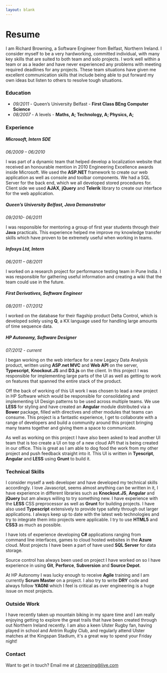 ```yaml
---
layout: blank
---
```


Resume
======

I am Richard Browning, a Software Engineer from Belfast, Northern Ireland. I consider myself to be a very hardworking, committed individual, with many key skills that are suited to both team and solo projects.  I work well within a team or as a leader and have never experienced any problems with meeting required deadlines for any projects. These team situations have given me excellent communication skills that include being able to put forward my own ideas but listen to others to resolve tough situations.

### Education ###

+ *09/2011* - Queen’s University Belfast  - **First Class BEng Computer Science**
+ *08/2007* - A levels - **Maths, A; Technology, A; Physics, A;**

### Experience ###

##### Microsoft, Intern SDE 

*06/2009 – 06/2010*

I was part of a dynamic team that helped develop a localization website that received an honourable mention in 2010 Engineering Excellence awards inside Microsoft.  We used the **ASP.NET** framework to create our web application as well as console and toolbar components.  We had a SQL Server for the back end, which we all developed stored procedures for.  Client side we used **AJAX**, **jQuery** and **Telerik** library to create our interface for the web application.

##### Queen’s University Belfast, Java Demonstrator

*09/2010- 06/2011*

I was responsible for mentoring a group of first year students through their **Java** practicals. This experience helped me improve my knowledge transfer skills which have proven to be extremely useful when working in teams.

##### Infosys Ltd, Intern

*06/2011 – 08/2011*

I worked on a research project for performance testing team in Pune India. I was responsible for gathering useful information and creating a wiki that the team could use in the future.

##### First Derivatives, Software Engineer

*08/2011 - 07/2012*

I worked on the database for their flagship product Delta Control, which is developed solely using **Q**, a KX language used for handling large amounts of time sequence data.

##### HP Autonomy, Software Designer

*07/2012 - current*

I began working on the web interface for a new Legacy Data Analysis product, written using **ASP.net MVC** and **Web API** on the server, **Typescript**, **Knockout.JS** and **D3.js** on the client. In this project I was responsible for implementing large parts of the UI as well as getting to work on features that spanned the entire stack of the product.

Off the back of working of this UI work I was chosen to lead a new project in HP Software which would be responsible for consolidating and implementing UI Design patterns to be used across multiple teams. We use **LESS** for styling and have created an **Angular** module distributed via a **Bower** package, filled with directives and other modules that teams can consume. This project is a fantastic experience, I get to collaborate with a range of developers and build a community around this project bringing many teams together and giving them a space to communicate.

As well as working on this project I have also been asked to lead another UI team that is too create a UI on top of a new cloud API that is being created in our office. This is great as I am able to dog food the work from my other project and push feedback straight into it. This UI is written in **Tyescript**, **Angular** and **LESS** using **Grunt** to build it.

### Technical Skills ###

I consider myself a web developer and have developed my technical skills accordingly. I love Javascript, seems almost anything can be written in it, I have experience in different libraries such as **Knockout.JS**, **Angular** and **jQuery** but am always willing to try something new. I have experience with the **LESS** CSS preprocessor as well as **Grunt** for building projects. I have also used **Typescript** extensively to provide type safety through out larger applications. I always keep up to date with the latest web technologies and try to integrate them into projects were applicable. I try to use **HTML5** and **CSS3**  as much as possible.

I have lots of experience developing **C#** applications ranging from command line interfaces, games to cloud hosted websites in the **Azure** cloud. Most projects I have been a part of have used **SQL Server** for data storage.

Source control has always been used on project I have worked on so I have experience in using **Git**, **Perforce**, **Subversion** and **Source Depot**.

At HP Autonomy I was lucky enough to receive **Agile** training and I am currently **Scrum Master** on a project. I also try to write **DRY** code and always follow **YAGNI** which I feel is critical as over engineering is a huge issue on most projects.

### Outside Work ###

I have recently taken up mountain biking in my spare time and I am really enjoying getting to explore the great trails that have been created through out Northern Ireland recently. I am also a keen Ulster Rugby fan, having played in school and Antrim Rugby Club, and regularly attend Ulster matches at the Kingspan Stadium, it's a great way to spend your Friday night! 


### Contact ###

Want to get in touch? Email me at [r.browning@live.com](mailto:r.browning@live.com)





